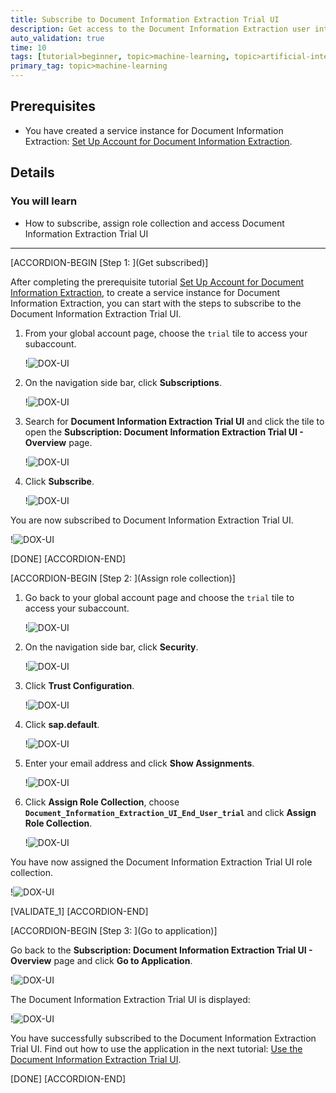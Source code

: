 ```yaml
---
title: Subscribe to Document Information Extraction Trial UI
description: Get access to the Document Information Extraction user interface application, using the SAP Cloud Platform trial cockpit.
auto_validation: true
time: 10
tags: [tutorial>beginner, topic>machine-learning, topic>artificial-intelligence, topic>cloud, products>sap-cloud-platform, products>sap-ai-business-services, products>document-information-extraction]
primary_tag: topic>machine-learning
---
```


## Prerequisites
- You have created a service instance for Document Information Extraction: [Set Up Account for Document Information Extraction](cp-aibus-dox-service-instance-booster).

## Details
### You will learn
  - How to subscribe, assign role collection and access Document Information Extraction Trial UI

---

[ACCORDION-BEGIN [Step 1: ](Get subscribed)]

After completing the prerequisite tutorial [Set Up Account for Document Information Extraction](cp-aibus-dox-service-instance-booster), to create a service instance for Document Information Extraction, you can start with the steps to subscribe to the Document Information Extraction Trial UI.

1. From your global account page, choose the `trial` tile to access your subaccount.

    !![DOX-UI](enter-trial-account.png)


2. On the navigation side bar, click **Subscriptions**.

    !![DOX-UI](subscriptions.png)


3. Search for **Document Information Extraction Trial UI** and click the tile to open the **Subscription: Document Information Extraction Trial UI - Overview** page.

    !![DOX-UI](tile.png)


4. Click **Subscribe**.

    !![DOX-UI](subscribe.png)


You are now subscribed to Document Information Extraction Trial UI.

!![DOX-UI](subscribed.png)

[DONE]
[ACCORDION-END]


[ACCORDION-BEGIN [Step 2: ](Assign role collection)]

1. Go back to your global account page and choose the `trial` tile to access your subaccount.

    !![DOX-UI](enter-trial-account.png)


2. On the navigation side bar, click **Security**.

    !![DOX-UI](security.png)


3. Click **Trust Configuration**.

    !![DOX-UI](trust-config.png)


4. Click **sap.default**.

    !![DOX-UI](default.png)


5. Enter your email address and click **Show Assignments**.

    !![DOX-UI](show-assigments.png)


6. Click **Assign Role Collection**, choose **`Document_Information_Extraction_UI_End_User_trial`** and click **Assign Role Collection**.

    !![DOX-UI](role-collection.png)


You have now assigned the Document Information Extraction Trial UI role collection.

!![DOX-UI](role-collection_done.png)

[VALIDATE_1]
[ACCORDION-END]


[ACCORDION-BEGIN [Step 3: ](Go to application)]

Go back to the **Subscription: Document Information Extraction Trial UI - Overview** page and click **Go to Application**.

!![DOX-UI](go-to-app.png)

The Document Information Extraction Trial UI is displayed:

!![DOX-UI](app.png)

You have successfully subscribed to the Document Information Extraction Trial UI. Find out how to use the application in the next tutorial: [Use the Document Information Extraction Trial UI](cp-aibus-dox-ui).

[DONE]
[ACCORDION-END]
